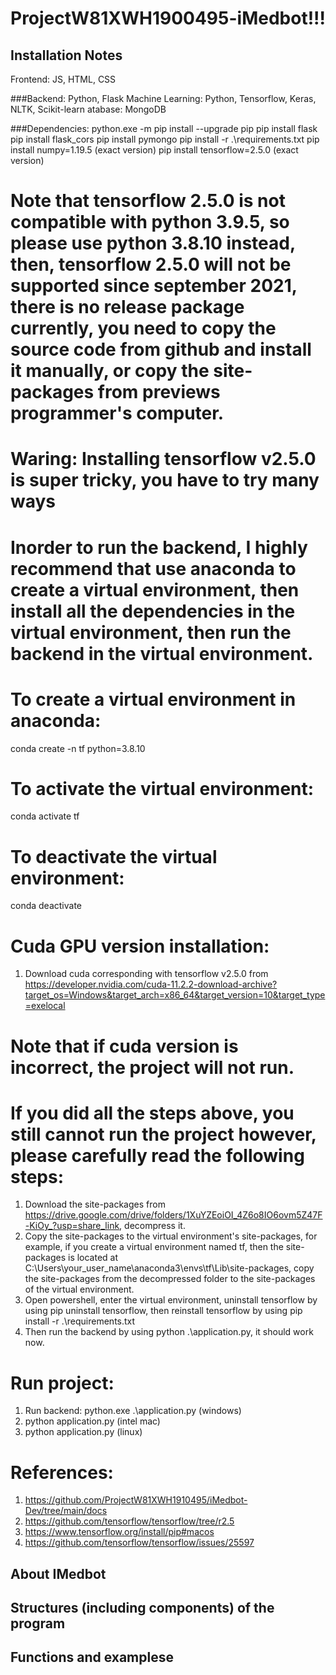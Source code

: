 # ProjectW81XWH1900495-iMedbot!!!
## Installation Notes
Frontend: JS, HTML, CSS

###Backend: 
Python, Flask
Machine Learning: Python, Tensorflow, Keras, NLTK, Scikit-learn
atabase: MongoDB

###Dependencies:
python.exe -m pip install --upgrade pip
pip install flask
pip install flask_cors
pip install pymongo
pip install -r .\requirements.txt
pip install numpy=1.19.5 (exact version)
pip install tensorflow=2.5.0 (exact version)
# Note that tensorflow 2.5.0 is not compatible with python 3.9.5, so please use python 3.8.10 instead, then, tensorflow 2.5.0 will not be supported since september 2021, there is no release package currently, you need to copy the source code from github and install it manually, or copy the site-packages from previews programmer's computer.

# Waring: Installing tensorflow v2.5.0 is super tricky, you have to try many ways 


# Inorder to run the backend, I highly recommend that use anaconda to create a virtual environment, then install all the dependencies in the virtual environment, then run the backend in the virtual environment.
# To create a virtual environment in anaconda:
conda create -n tf python=3.8.10
# To activate the virtual environment:
conda activate tf
# To deactivate the virtual environment:
conda deactivate

# Cuda GPU version installation:
1. Download cuda corresponding with tensorflow v2.5.0 from https://developer.nvidia.com/cuda-11.2.2-download-archive?target_os=Windows&target_arch=x86_64&target_version=10&target_type=exelocal
# Note that if cuda version is incorrect, the project will not run.

# If you did all the steps above, you still cannot run the project however, please carefully read the following steps:
1. Download the site-packages from https://drive.google.com/drive/folders/1XuYZEoiOI_4Z6o8IO6ovm5Z47F-KiOy_?usp=share_link, decompress it.
2. Copy the site-packages to the virtual environment's site-packages, for example, if you create a virtual environment named tf, then the site-packages is located at C:\Users\your_user_name\anaconda3\envs\tf\Lib\site-packages, copy the site-packages from the decompressed folder to the site-packages of the virtual environment.
3. Open powershell, enter the virtual environment, uninstall tensorflow by using pip uninstall tensorflow, then reinstall tensorflow by using pip install -r .\requirements.txt
4. Then run the backend by using python .\application.py, it should work now.
# Run project:
1. Run backend: python.exe .\application.py (windows)
2. python application.py (intel mac)
3. python application.py (linux)


# References:
1. https://github.com/ProjectW81XWH1910495/iMedbot-Dev/tree/main/docs
2. https://github.com/tensorflow/tensorflow/tree/r2.5
3. https://www.tensorflow.org/install/pip#macos
4. https://github.com/tensorflow/tensorflow/issues/25597
## About IMedbot
## Structures (including components) of the program
## Functions and examplese